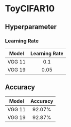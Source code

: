 # ToyCIFAR10


## Hyperparameter
### Learning Rate
| Model  | Learning Rate |
| :----: | :------: |
| VGG 11 |  0.1  |
| VGG 19 |  0.05  |

## Accuracy

| Model  | Accuracy |
| :----: | :------: |
| VGG 11 |  92.07%  |
| VGG 19 |  92.87%  |
